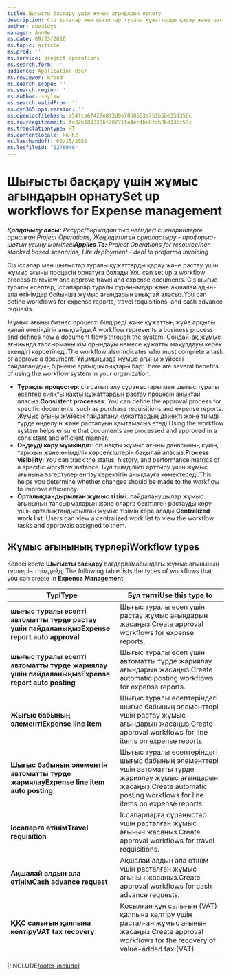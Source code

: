 ```yaml
---
title: Шығысты басқару үшін жұмыс ағындарын орнату
description: Сіз іссапар мен шығыстар туралы құжаттарды қарау және растау үшін пайдаланылатын жұмыс ағыны процесін орнатуға болады.
author: suvaidya
manager: AnnBe
ms.date: 09/23/2020
ms.topic: article
ms.prod: ''
ms.service: project-operations
ms.search.form: ''
audience: Application User
ms.reviewer: kfend
ms.search.scope: ''
ms.search.region: ''
ms.author: shylaw
ms.search.validFrom: ''
ms.dyn365.ops.version: ''
ms.openlocfilehash: e54fca67427e8f3d0e7050563a751b5be354356c
ms.sourcegitcommit: fa32b1893286f20271fa4ec4be8fc68bd135f53c
ms.translationtype: HT
ms.contentlocale: kk-KZ
ms.lasthandoff: 02/15/2021
ms.locfileid: "5276040"
---
```

# <a name="set-up-workflows-for-expense-management"></a><span data-ttu-id="82db9-103">Шығысты басқару үшін жұмыс ағындарын орнату</span><span class="sxs-lookup"><span data-stu-id="82db9-103">Set up workflows for Expense management</span></span>

<span data-ttu-id="82db9-104">_**Қолданылу аясы:** Ресурс/биржадан тыс негіздегі сценарийлерге арналған Project Operations, Жеңілдетілген орналастыру - проформа-шотын ұсыну мәмілесі_</span><span class="sxs-lookup"><span data-stu-id="82db9-104">_**Applies To:** Project Operations for resource/non-stocked based scenarios, Lite deployment - deal to proforma invoicing_</span></span>

<span data-ttu-id="82db9-105">Сіз іссапар мен шығыстар туралы құжаттарды қарау және растау үшін жұмыс ағыны процесін орнатуға болады.</span><span class="sxs-lookup"><span data-stu-id="82db9-105">You can set up a workflow process to review and approve travel and expense documents.</span></span> <span data-ttu-id="82db9-106">Сіз шығыс туралы есептер, іссапарлар туралы сұранымдар және ақшалай адын-ала өтінімдер бойынша жұмыс ағындарын анықтай аласыз.</span><span class="sxs-lookup"><span data-stu-id="82db9-106">You can define workflows for expense reports, travel requisitions, and cash advance requests.</span></span>

<span data-ttu-id="82db9-107">Жұмыс ағыны бизнес процесті білдіреді және құжаттың жүйе арқылы қалай өтетіндігін анықтайды.</span><span class="sxs-lookup"><span data-stu-id="82db9-107">A workflow represents a business process and defines how a document flows through the system.</span></span> <span data-ttu-id="82db9-108">Сондай-ақ жұмыс ағынында тапсырманы кім орындауы немесе құжатты мақұлдауы керек екендігі көрсетіледі.</span><span class="sxs-lookup"><span data-stu-id="82db9-108">The workflow also indicates who must complete a task or approve a document.</span></span> <span data-ttu-id="82db9-109">Ұйымыңызда жұмыс ағыны жүйесін пайдаланудың бірнеше артықшылықтары бар:</span><span class="sxs-lookup"><span data-stu-id="82db9-109">There are several benefits of using the workflow system in your organization:</span></span>

- <span data-ttu-id="82db9-110">**Тұрақты процестер**: сіз сатып алу сұраныстары мен шығыс туралы есептер сияқты нақты құжаттардың растау процесін анықтай аласыз.</span><span class="sxs-lookup"><span data-stu-id="82db9-110">**Consistent processes**: You can define the approval process for specific documents, such as purchase requisitions and expense reports.</span></span> <span data-ttu-id="82db9-111">Жұмыс ағыны жүйесін пайдалану құжаттардың дәйекті және тиімді түрде өңделуін және расталуын қамтамасыз етеді.</span><span class="sxs-lookup"><span data-stu-id="82db9-111">Using the workflow system helps ensure that documents are processed and approved in a consistent and efficient manner.</span></span>
- <span data-ttu-id="82db9-112">**Өңдеуді көру мүмкіндігі**: сіз нақты жұмыс ағыны данасының күйін, тарихын және өнімділік көрсеткіштерін бақылай аласыз.</span><span class="sxs-lookup"><span data-stu-id="82db9-112">**Process visibility**: You can track the status, history, and performance metrics of a specific workflow instance.</span></span> <span data-ttu-id="82db9-113">Бұл тиімділікті арттыру үшін жұмыс ағынына өзгертулер енгізу керектігін анықтауға көмектеседі.</span><span class="sxs-lookup"><span data-stu-id="82db9-113">This helps you determine whether changes should be made to the workflow to improve efficiency.</span></span>
- <span data-ttu-id="82db9-114">**Орталықтандырылған жұмыс тізімі**: пайдаланушылар жұмыс ағынының тапсырмаларын және оларға бекітілген растауды көру үшін орталықтандырылған жұмыс тізімін көре алады.</span><span class="sxs-lookup"><span data-stu-id="82db9-114">**Centralized work list**: Users can view a centralized work list to view the workflow tasks and approvals assigned to them.</span></span> 

## <a name="workflow-types"></a><span data-ttu-id="82db9-115">Жұмыс ағынының түрлері</span><span class="sxs-lookup"><span data-stu-id="82db9-115">Workflow types</span></span>

<span data-ttu-id="82db9-116">Келесі кесте **Шығысты басқару** бағдарламасындағы жұмыс ағынының түрлерін тізімдейді.</span><span class="sxs-lookup"><span data-stu-id="82db9-116">The following table lists the types of workflows that you can create in **Expense Management**.</span></span>


|              <span data-ttu-id="82db9-117"><strong>Түрі</strong></span><span class="sxs-lookup"><span data-stu-id="82db9-117"><strong>Type</strong></span></span>              |                   <span data-ttu-id="82db9-118"><strong>Бұл типті</strong></span><span class="sxs-lookup"><span data-stu-id="82db9-118"><strong>Use this type to</strong></span></span>                   |
|-------------------------------------------------|-----------------------------------------------------------------------|
|   <span data-ttu-id="82db9-119"><strong>шығыс туралы есепті автоматты түрде растау үшін пайдаланыңыз</strong></span><span class="sxs-lookup"><span data-stu-id="82db9-119"><strong>Expense report auto approval</strong></span></span> |            <span data-ttu-id="82db9-120">Шығыс туралы есеп үшін растау жұмыс ағындарын жасаңыз.</span><span class="sxs-lookup"><span data-stu-id="82db9-120">Create approval workflows for expense reports.</span></span>             |
|  <span data-ttu-id="82db9-121"><strong>шығыс туралы есепті автоматты түрде жариялау үшін пайдаланыңыз</strong></span><span class="sxs-lookup"><span data-stu-id="82db9-121"><strong>Expense report auto posting</strong></span></span>   |        <span data-ttu-id="82db9-122">Шығыс туралы есеп үшін автоматты түрде жариялау ағындарын жасаңыз.</span><span class="sxs-lookup"><span data-stu-id="82db9-122">Create automatic posting workflows for expense reports.</span></span>        |
|       <span data-ttu-id="82db9-123"><strong>Жығыс бабының элементі</strong></span><span class="sxs-lookup"><span data-stu-id="82db9-123"><strong>Expense line item</strong></span></span>        |     <span data-ttu-id="82db9-124">Шығыс туралы есептеріндегі шығыс бабының элементтері үшін растау жұмыс ағындарын жасаңыз.</span><span class="sxs-lookup"><span data-stu-id="82db9-124">Create approval workflows for line items on expense reports.</span></span>      |
| <span data-ttu-id="82db9-125"><strong>Шығыс бабының элементін автоматты түрде жариялау</strong></span><span class="sxs-lookup"><span data-stu-id="82db9-125"><strong>Expense line item auto posting</strong></span></span> | <span data-ttu-id="82db9-126">Шығыс туралы есептеріндегі шығыс бабының элементтері үшін автоматты түрде жариялау жұмыс ағындарын жасаңыз.</span><span class="sxs-lookup"><span data-stu-id="82db9-126">Create automatic posting workflows for line items on expense reports.</span></span> |
|       <span data-ttu-id="82db9-127"><strong>Іссапарға өтінім</strong></span><span class="sxs-lookup"><span data-stu-id="82db9-127"><strong>Travel requisition</strong></span></span>       |          <span data-ttu-id="82db9-128">Іссапарларға сұраныстар үшін расталған жұмыс ағынын жасаңыз.</span><span class="sxs-lookup"><span data-stu-id="82db9-128">Create approval workflows for travel requisitions.</span></span>           |
|      <span data-ttu-id="82db9-129"><strong>Ақшалай алдын ала өтінім</strong></span><span class="sxs-lookup"><span data-stu-id="82db9-129"><strong>Cash advance request</strong></span></span>      |         <span data-ttu-id="82db9-130">Ақшалай алдын ала өтінім үшін расталған жұмыс ағынын жасаңыз.</span><span class="sxs-lookup"><span data-stu-id="82db9-130">Create approval workflows for cash advance requests.</span></span>          |
|        <span data-ttu-id="82db9-131"><strong>ҚҚС салығын қалпына келтіру</strong></span><span class="sxs-lookup"><span data-stu-id="82db9-131"><strong>VAT tax recovery</strong></span></span>        | <span data-ttu-id="82db9-132">Қосылған құн салығын (VAT) қалпына келтіру үшін расталған жұмыс ағынын жасаңыз.</span><span class="sxs-lookup"><span data-stu-id="82db9-132">Create approval workflows for the recovery of value-added tax (VAT).</span></span>  |


[!INCLUDE[footer-include](../includes/footer-banner.md)]
